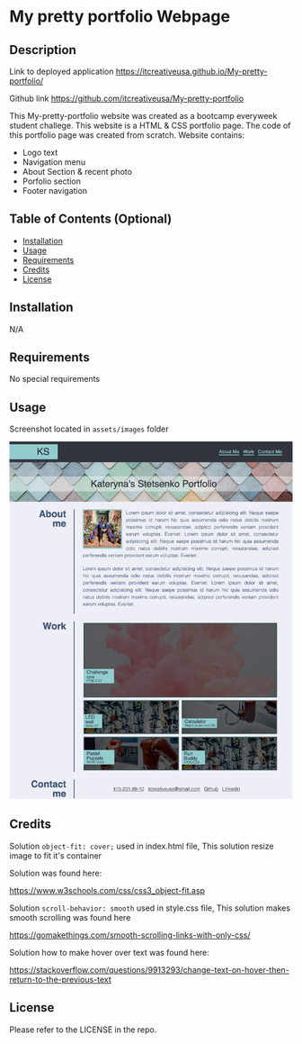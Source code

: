 # My pretty portfolio Webpage

## Description

Link to deployed application
 https://itcreativeusa.github.io/My-pretty-portfolio/

Github link 
https://github.com/itcreativeusa/My-pretty-portfolio

This My-pretty-portfolio website was created as a bootcamp everyweek student challege. This website is a HTML & CSS portfolio page. The code of this portfolio page was created from scratch.
Website contains: 
- Logo text
- Navigation menu 
- About Section & recent photo 
- Porfolio section
- Footer navigation

## Table of Contents (Optional)

- [Installation](#installation)
- [Usage](#usage)
- [Requirements](#requirements)
- [Credits](#credits)
- [License](#license)

## Installation

N/A

## Requirements

No special requirements

## Usage

Screenshot located in ``` assets/images ``` folder

![My-portfolio-page screenshot](assets/images/screenshot-my-portfolio-page.png)
   

## Credits

Solution ``` object-fit: cover; ``` used in index.html file,
This solution resize image to fit it's container

Solution was found here:

https://www.w3schools.com/css/css3_object-fit.asp

Solution ```scroll-behavior: smooth``` used in style.css file,
This solution makes smooth scrolling was found here

https://gomakethings.com/smooth-scrolling-links-with-only-css/

Solution how to make hover over text was found here:

https://stackoverflow.com/questions/9913293/change-text-on-hover-then-return-to-the-previous-text

## License

Please refer to the LICENSE in the repo.




